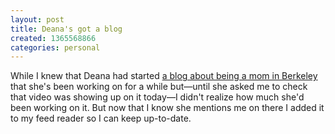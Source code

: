 ```yaml
---
layout: post
title: Deana's got a blog
created: 1365568866
categories: personal
---
```

While I knew that Deana had started [a blog about being a mom in Berkeley](http://baybaymama.blogspot.com/) that she's been working on for a while but—until she asked me to check that video was showing up on it today—I didn't realize how much she'd been working on it. But now that I know she mentions me on there I added it to my feed reader so I can keep up-to-date.
